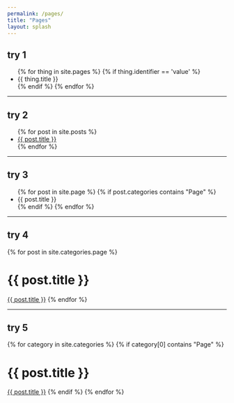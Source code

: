 ```yaml
---
permalink: /pages/
title: "Pages"
layout: splash
---
```


## try 1

<ul>
  {% for thing in site.pages %}
    {% if thing.identifier == 'value' %}
  <li>
    {{ thing.title }}
  </li>
  {% endif %}
  {% endfor %}
</ul>

---

## try 2

<ul>
  {% for post in site.posts %}
    <li>
      <a href="{{ post.url }}">{{ post.title }}</a>
    </li>
  {% endfor %}
</ul>

---

## try 3

<ul>
  {% for post in site.page %} 
    {% if post.categories contains "Page" %}
      <li>{{ post.title }}</li>
    {% endif %}
  {% endfor %}
</ul>

---
  
## try 4
  
{% for post in site.categories.page %}
  <h1>{{ post.title }}</h1>
  <a href="{{ post.url }}">{{ post.title }}</a>
{% endfor %}

---

## try 5

{% for category in site.categories %}
  {% if category[0] contains "Page" %}
    <h1>{{ post.title }}</h1>
    <a href="{{ post.url }}">{{ post.title }}</a>
  {% endif %}
{% endfor %}
